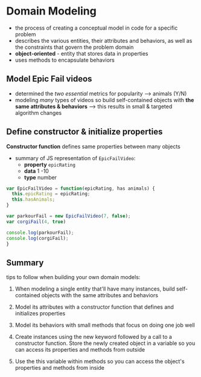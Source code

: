# Domain Modeling

- the process of creating a conceptual model in code for a specific problem
- describes the various entities, their attributes and behaviors, as well as the constraints that govern the problem domain
- **object-oriented** - entity that stores data in properties
- uses methods to encapsulate behaviors

## Model Epic Fail videos

- determined the *two essential* metrics for popularity --> animals (Y/N)
- modeling *many* types of videos so build self-contained objects with **the same attributes & behaviors**
--> this results in small & targeted algorithm changes

## Define constructor & initialize properties

**Constructor function** defines same properties between many objects

- summary of JS representation of `EpicFailVideo`:
  - **property** `epicRating`
  - **data** 1 -10
  - **type** number

```javascript
var EpicFailVideo = function(epicRating, has animals) {
  this.epicRating = epicRating;
  this.hasAnimals;
}

var parkourFail = new EpicFailVideo(7, false);
var corgiFail(4, true)

console.log(parkourFail);
console.log(corgiFail);
}
```

## Summary

tips to follow when building your own domain models:

1. When modeling a single entity that'll have many instances, build self-contained objects with the same attributes and behaviors

2. Model its attributes with a constructor function that defines and initializes properties

3. Model its behaviors with small methods that focus on doing one job well

4. Create instances using the new keyword followed by a call to a constructor function.
Store the newly created object in a variable so you can access its properties and methods from outside

5. Use the this variable within methods so you can access the object's properties and methods from inside
